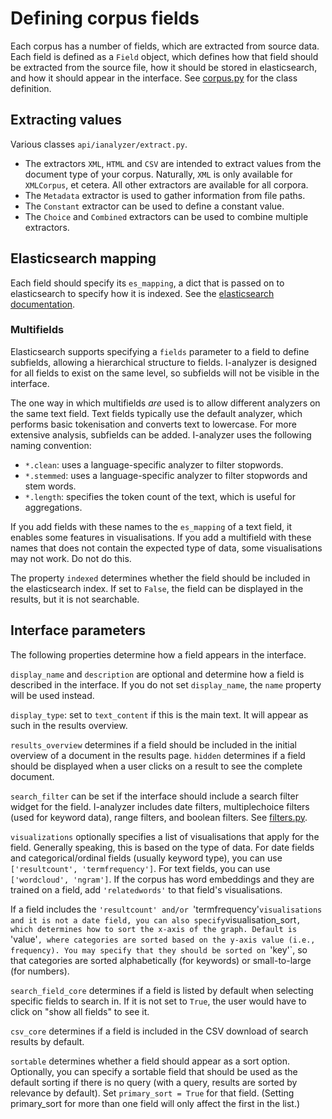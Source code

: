 # Defining corpus fields

Each corpus has a number of fields, which are extracted from source data. Each field is defined as a `Field` object, which defines how that field should be extracted from the source file, how it should be stored in elasticsearch, and how it should appear in the interface. See [corpus.py](../backend/addcorpus/corpus.py) for the class definition.

## Extracting values

Various classes `api/ianalyzer/extract.py`.

- The extractors `XML`, `HTML` and `CSV` are intended to extract values from the document type of your corpus. Naturally, `XML` is only available for `XMLCorpus`, et cetera. All other extractors are available for all corpora.
- The `Metadata` extractor is used to gather information from file paths.
- The `Constant` extractor can be used to define a constant value.
- The `Choice` and `Combined` extractors can be used to combine multiple extractors.

## Elasticsearch mapping

Each field should specify its `es_mapping`, a dict that is passed on to elasticsearch to specify how it is indexed. See the [elasticsearch documentation](https://www.elastic.co/guide/en/elasticsearch/reference/current/mapping.html).

### Multifields

Elasticsearch supports specifying a `fields` parameter to a field to define subfields, allowing a hierarchical structure to fields. I-analyzer is designed for all fields to exist on the same level, so subfields will not be visible in the interface.

The one way in which multifields _are_ used is to allow different analyzers on the same text field. Text fields typically use the default analyzer, which performs basic tokenisation and converts text to lowercase. For more extensive analysis, subfields can be added. I-analyzer uses the following naming convention:

- `*.clean`: uses a language-specific analyzer to filter stopwords.
- `*.stemmed`: uses a language-specific analyzer to filter stopwords and stem words.
- `*.length`: specifies the token count of the text, which is useful for aggregations.

If you add fields with these names to the `es_mapping` of a text field, it enables some features in visualisations. If you add a multifield with these names that does not contain the expected type of data, some visualisations may not work. Do not do this.

The property `indexed` determines whether the field should be included in the elasticsearch index. If set to `False`, the field can be displayed in the results, but it is not searchable.

## Interface parameters

The following properties determine how a field appears in the interface.

`display_name` and `description` are optional and determine how a field is described in the interface. If you do not set `display_name`, the `name` property will be used instead.

`display_type`: set to `text_content` if this is the main text. It will appear as such in the results overview.

`results_overview` determines if a field should be included in the initial overview of a document in the results page. `hidden` determines if a field should be displayed when a user clicks on a result to see the complete document.

`search_filter` can be set if the interface should include a search filter widget for the field. I-analyzer includes date filters, multiplechoice filters (used for keyword data), range filters, and boolean filters. See [filters.py](../backend/addcorpus/filters.py).

`visualizations` optionally specifies a list of visualisations that apply for the field. Generally speaking, this is based on the type of data. For date fields and categorical/ordinal fields (usually keyword type), you can use `['resultcount', 'termfrequency']`. For text fields, you can use `['wordcloud', 'ngram']`. If the corpus has word embeddings and they are trained on a field, add `'relatedwords'` to that field's visualisations.

If a field includes the `'resultcount' and/or `'termfrequency'` visualisations and it is not a date field, you can also specify `visualisation_sort`, which determines how to sort the x-axis of the graph. Default is `'value'`, where categories are sorted based on the y-axis value (i.e., frequency). You may specify that they should be sorted on `'key'`, so that categories are sorted alphabetically (for keywords) or small-to-large (for numbers).

`search_field_core` determines if a field is listed by default when selecting specific fields to search in. If it is not set to `True`, the user would have to click on "show all fields" to see it.

`csv_core` determines if a field is included in the CSV download of search results by default.

`sortable` determines whether a field should appear as a sort option. Optionally, you can specify a sortable field that should be used as the default sorting if there is no query (with a query, results are sorted by relevance by default). Set `primary_sort = True` for that field. (Setting primary_sort for more than one field will only affect the first in the list.)
